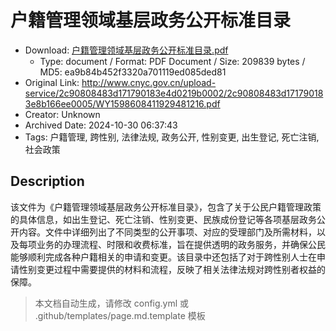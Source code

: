 # 户籍管理领域基层政务公开标准目录

- Download: [户籍管理领域基层政务公开标准目录.pdf](户籍管理领域基层政务公开标准目录.pdf)
    - Type: document / Format: PDF Document / Size: 209839 bytes / MD5: ea9b84b452f3320a701119ed085ded81
- Original Link: http://www.cnyc.gov.cn/upload-service/2c90808483d171790183e4d0219b0002/2c90808483d171790183e8b166ee0005/WY1598608411929481216.pdf
- Creator: Unknown
- Archived Date: 2024-10-30 06:37:43
- Tags: 户籍管理, 跨性别, 法律法规, 政务公开, 性别变更, 出生登记, 死亡注销, 社会政策

## Description

该文件为《户籍管理领域基层政务公开标准目录》，包含了关于公民户籍管理政策的具体信息，如出生登记、死亡注销、性别变更、民族成份登记等各项基层政务公开内容。文件中详细列出了不同类型的公开事项、对应的受理部门及所需材料，以及每项业务的办理流程、时限和收费标准，旨在提供透明的政务服务，并确保公民能够顺利完成各种户籍相关的申请和变更。该目录中还包括了对于跨性别人士在申请性别变更过程中需要提供的材料和流程，反映了相关法律法规对跨性别者权益的保障。

> 本文档自动生成，请修改 config.yml 或 .github/templates/page.md.template 模板
